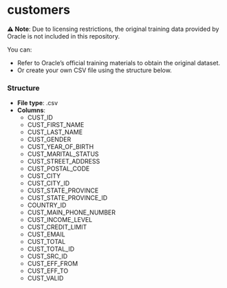 # customers
**⚠️ Note**: Due to licensing restrictions, the original training data provided by Oracle is not included in this repository.

You can:
* Refer to Oracle’s official training materials to obtain the original dataset.
* Or create your own CSV file using the structure below.

### Structure
- **File type**: .csv
- **Columns**:
    * CUST_ID
    * CUST_FIRST_NAME
    * CUST_LAST_NAME
    * CUST_GENDER
    * CUST_YEAR_OF_BIRTH
    * CUST_MARITAL_STATUS
    * CUST_STREET_ADDRESS
    * CUST_POSTAL_CODE
    * CUST_CITY
    * CUST_CITY_ID
    * CUST_STATE_PROVINCE
    * CUST_STATE_PROVINCE_ID
    * COUNTRY_ID
    * CUST_MAIN_PHONE_NUMBER
    * CUST_INCOME_LEVEL
    * CUST_CREDIT_LIMIT
    * CUST_EMAIL
    * CUST_TOTAL
    * CUST_TOTAL_ID
    * CUST_SRC_ID
    * CUST_EFF_FROM
    * CUST_EFF_TO
    * CUST_VALID